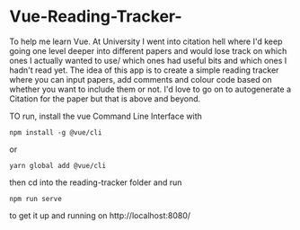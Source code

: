 # Vue-Reading-Tracker-

To help me learn Vue. At University I went into citation hell where I'd keep going one level deeper into different papers and would lose track on which ones I actually wanted to use/ which ones had useful bits and which ones I hadn't read yet. The idea of this app is to create a simple reading tracker where you can input papers, add comments and colour code based on whether you want to include them or not. I'd love to go on to autogenerate a Citation for the paper but that is above and beyond.

TO run, install the vue Command Line Interface with

```
npm install -g @vue/cli
```

or

```
yarn global add @vue/cli
```

then cd into the reading-tracker folder and run

```
npm run serve
```

to get it up and running on http://localhost:8080/
